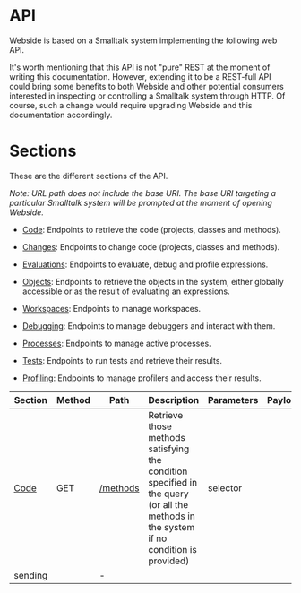 # API
Webside is based on a Smalltalk system implementing the following web API.

It's worth mentioning that this API is not "pure" REST at the moment of writing this documentation. However, extending it to be a REST-full API could bring some benefits to both Webside and other potential consumers interested in inspecting or controlling a Smalltalk system through HTTP. Of course, such a change would require upgrading Webside and this documentation accordingly.

# Sections
These are the different sections of the API.

_Note: URL path does not include the base URI. The base URI targeting a particular Smalltalk system will be prompted at the moment of opening Webside._

* [Code](code): Endpoints to retrieve the code (projects, classes and methods).

* [Changes](changes): Endpoints to change code (projects, classes and methods).

* [Evaluations](evaluations): Endpoints to evaluate, debug and profile expressions.

* [Objects](objects): Endpoints to retrieve the objects in the system, either globally accessible or as the result of evaluating an expressions.

* [Workspaces](workspaces): Endpoints to manage workspaces.

* [Debugging](debugging): Endpoints to manage debuggers and interact with them.

* [Processes](processes): Endpoints to manage active processes.

* [Tests](tests): Endpoints to run tests and retrieve their results.

* [Profiling](profiling): Endpoints to manage profilers and access their results.

| Section | Method | Path | Description | Parameters | Payload |
| -- | -- | -- | -- | -- | -- 
| [Code](code) | GET | [/methods](code/methods/get.md) | Retrieve those methods satisfying the condition specified in the query (or all the methods in the system if no condition is provided) | selector
sending | | - |